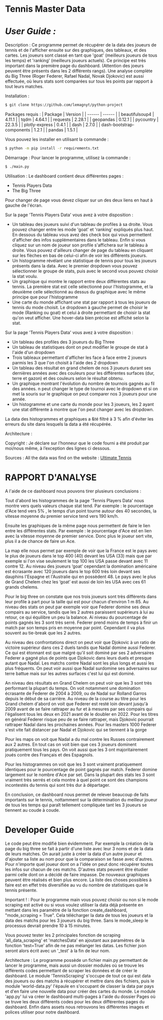 # Tennis Master Data
# _User Guide :_ 
Description :
Ce programme permet de récupérer de la data des joueurs de tennis et de l'afficher ensuite sur des graphiques, des tableaux, et des cartes. Les joueurs sont classé en tant que 'goat' (meilleurs joueurs de tous les temps) et 'ranking' (meilleurs joueurs actuels). Ce principe est très important dans la première page du dashboard. (Attention des joeurs peuvent être présents dans les 2 différents rangs).
Une analyse complète du Big Three (Roger Federer, Rafael Nadal, Novak Djokovic) est aussi effectuée, où leurs stats sont comparées sur tous les points par rapport à tout leurs matches.

Installation :
```sh
$ git clone https://github.com/lemagnyt/python-project
```

Packages requis :
| Package | Version |
| ------ | ------ |
| beautifulsoup4 | 4.11.1 |
| tqdm | 4.64.1 |
| requests | 2.28.1 |
| geopandas | 0.12.1 |
| pycountry | 22.3.5 |
| plotly-express | 0.4.1 |
| dash | 2.7.0 |
| dash-bootstrap-components | 1.2.1 |
| pandas | 1.5.1 |

Vous pouvez les installer en utilisant la commande :
```sh
$ python -m pip install -r requirements.txt
```

Démarrage :
Pour lancer le programme, utilisez la commande :
```sh
$ ./main.py
```

Utilisation :
Le dashboard contient deux différentes pages :
- Tennis Players Data
- The Big Three

Pour changer de page vous devez cliquer sur un des deux liens en haut à gauche de l'écran.

Sur la page 'Tennis Players Data' vous avez à votre disposition :
- Un tableau des joueurs suivi d'un tableau de profiles à sa droite. Vous pouvez changer entre les mode 'goat' et 'ranking' expliqués plus haut. En dessous du tableau vous avez des check box qui vous permettent d'afficher des infos supplémentaires dans le tableau. Enfin si vous cliquez sur un nom de joueur son profile s'affichera sur le tableau à droite. Vous pouvez d'ailleurs changer de page du tableau en cliquant sur les flèches en bas de celui-ci afin de voir les différents joueurs.
- Un histogramme révélant une statistique de tennis pour tous les joueurs présents dans la data. Avec le premier dropdown vous pouvez sélectionner le groupe de stats, puis avec le second vous pouvez choisir la stat voulu.
-  Un graphique qui montre le rapport entre deux différentes stats au tennis. La première stat est celle sélectionné pour l'histogramme, et la deuxième celle sélectionné au dessus du graphique avec le même principe que pour l'histogramme
- Une carte du monde affichant une stat par rapport à tous les joueurs de tennis du mode choisit. Le dropdown à gauche permet de choisir le mode (Ranking ou goat) et celui à droite permettant de choisir la stat qu'on veut afficher. Une hover-data bien précise est affiché selon la stat.

Sur la page 'Tennis Players Data' vous avez à votre disposition :
- Un tableau des profiles des 3 joueurs du Big Three
- Un tableau de statistiques dont on peut modifier le groupe de stat à l'aide d'un dropdown
- Trois tableaux permettant d'afficher les face à face entre 2 joueurs parmis les 3 que l'on choisit à l'aide des 2 dropdown
- Un tableau des résultat en grand chelem de nos 3 joueurs durant ses dernières années avec des couleurs pour les différentes surfaces (dur, terre et gazon) et des couleurs selon le résultat obtenu.
- Un graphique montrant l'évolution du nombre de tournois gagnés au fil des années. n peut changer le type de tournoi avec le dropdown et si on met la souris sur le graphique on peut comparer nos 3 joueurs pour une année.
- Un histogramme et une carte du monde pour les 3 joueurs, les 2 ayant une stat différente à montre que l'on peut changer avec les dropdown.

La data des histogrammes et graphiques a &té filtré à 3 % afin d'éviter les erreurs du site dans lesquels la data a été récupérée.

Architecture :


Copyright :
Je déclare sur l’honneur que le code fourni a été produit par moi/nous même, à l’exception des lignes ci dessous.

Sources :
All the data was find on the website : 
[Ultimate Tennis](ultimatetennisstatistics.com/)

# RAPPORT D'ANALYSE
A l'aide de ce dashboard nous pouvons tirer plusieurs conclusions :

Tout d'abord les histogrammes de la page 'Tennis Players Data' nous montre vers quels valeurs chaque stat tend.
Par exemple : le pourcentage d'Ace tend vers 5% , le temps d’un point tourne autour des 40 secondes, la vitesse moyenne du premier service tend vers 190 km/h.

Ensuite les graphiques de la même page nous permettent de faire le lien entre les différentes stats.
Par exemple : le pourcentage d'Ace est en lien avec la vitesse moyenne de premier service. Donc plus le joueur sert vite, plus il a de chance de faire un Ace.

La map elle nous permet par exemple de voir que la France est le pays avec le plus de joueurs dans le top 400 (40) devant les USA (33) mais que par exemple si l'on vise seulement le top 100 les USA passe devant avec 11 contre 12. Au niveau des joueurs ‘goat’ cependant la domination américaine est écrasante avec 120 joueurs dans le top 600 très loin devant ses dauphins l'Espagne et l'Australie qui en possèdent 48. Le pays avec le plus de Grand Chelem chez les ‘goat’ est aussi de loin les USA avec ces 61 grands chelems.

Pour le big three on constate que nos trois joueurs sont très différents dans leur profile à part pour la taille qui est pour chacun d'environ 1 m 85. 
Au niveau des stats on peut par exemple voir que Federer domine ses deux compairs au service, tandis que les 2 autres paraissent supérieurs à lui au retour, ce qui équilibre un peu la balance. Ai niveau du pourcentage de points gagnés les 3 sont très serré. Federer prend moins de temps à finir un match par son temps pris en moyenne par point. Cependant il va plus souvent au tie-break que les 2 autres.

Au niveau des confrontations direct on peut voir que Djokovic à un ratio de victoire supérieur dans ces 2 duels tandis que Nadal domine aussi Federer. Ce qui est étonnant est que malgré qu'il soit dominé par ses 2 adversaires Federer a gagné plus de points que Djokovic dans leurs duels et presque autant que Nadal. Les matchs contre Nadal sont les plus longs et aussi les plus fréquents. On peut voir aussi que Nadal surdomine ses adversaires sur terre battue mais sur les autres surfaces c'est lui qui est dominé.

An niveau des résultats en Grand Chelem on peut voir que les 3 sont très performant la plupart du temps. On voit notamment une domination écrasante de Federer de 2004 à 2009, ou de Nadal sur Rolland Garros depuis le début de sa carrière. Au niveau de la course au titre pour les Grand chelem d'abord on voit que Federer est resté loin devant jusqu'à 2009 avant de se faire rattraper au fur et à mesures par ses compairs qui l'égalisent tous les deux en 2021 avant de le doubler en 2022. Pour les titres en général Federer risque peu de se faire rattraper, mais Djokovic pourrait rattraper Nadal dans les prochaines années. Pour les masters 1000 Federer s'est vite fait distancer par Nadal et Djokovic qui se tiennent à la gorge

Pour les maps on voit que Nadal a du mal contre les Russes contrairement aux 2 autres. En tout cas on voit bien que ces 3 joueurs dominent pratiquement tous les pays. On voit aussi que les 3 ont majoritairement joués contre des Français et des Espagnols.

Pour les histogrammes on voit que les 3 sont vraiment pratiquement identiques pour le pourcentage de point gagnés par match. Federer domine largement sur le nombre d'Ace par set. Dans la plupart des stats les 3 sont vraiment très serrés et cela montre à quel point ce sont des champions incontestés du tennis qui sont très dur à départager.

En conclusion, ce dashboard nous permet de relever beaucoup de faits importants sur le tennis, nottamment sur la détermination du meilleur joueur de tous les temps qui paraît tellement compliquée tant les 3 joueurs se tiennent au coude à coude.

# Developer Guide
Le code peut être modifié bien évidemment. Par exemple la création de la page du big three se fait à partir d'une liste avec leur 3 noms et de la data de leurs matches. On aurait juste à créer la data d'un autre joueur et d'ajouter sa liste au nom pour que la comparaison se fasse avec d'autres. Pour n'importe quel joueur dont on a l'idée on peut donc récupérer toutes les infos sur chacun de ces matchs. D'autres stats peuvent être étudier parmi celle dont on a décidé de faire impasse. De nouveaux graphiques peuvent être réalisés et bien plus encore. La liste des choses possibles à faire est en effet très diversifiée au vu du nombre de statistiques que le tennis présente.

Important ! : Pour le programme main vous pouvez choisir ou non si le mode scraping est activé ou si vous voulez utiliser la data déjà présente en mettant dans les paramètre de la fonction create_dashboard, "mode_scraping = True". Cela télécharger la data de tous les joueurs et la data des matchs pour les 3 joueurs du big three. Sans le mode_sleep le processus devrait prendre 10 à 15 minutes. 

Vous pouvez tester les 2 principales fonction de scraping 'all_data_scraping' et 'matchesData' en ajoutant aux paramètres de la fonction 'test=True' afin de ne pas mélanger les datas. Les fichier json seront alors écrit avec un '_test' à la fin de leur nom.

Architecture : Le programme possède un fichier main.py permettant de lancer le programme, mais aussi un dossier modules où se trouve les différents codes permettant de scraper les données et de créer le dashboard. Le module 'TennisScraping' s'occupe de tout ce qui est data des joueurs ou des matchs à récupérer et mettre dans des fichiers, puis le module 'world-data.py' l'épaule en s'occupant de classer la data par pays et d'en faire une nouvelle data pour créer des cartes du monde. Le module 'app.py' lui va créer le dashboard multi-pages à l'aide du dossier Pages où se truve les deux différents codes pour les deux différentes pages du dashboard. Enfin dans assets nous retrouvons les différentes images et polices utiliser pour notre dashboard.

